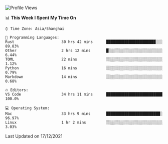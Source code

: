 <!--START_SECTION:waka-->
![Profile Views](http://img.shields.io/badge/Profile%20Views-6-blue)

📊 **This Week I Spent My Time On** 

```text
⌚︎ Time Zone: Asia/Shanghai

💬 Programming Languages: 
Rust                     30 hrs 42 mins      ██████████████████████░░░   89.83% 
Other                    2 hrs 12 mins       █░░░░░░░░░░░░░░░░░░░░░░░░   6.44% 
TOML                     22 mins             ░░░░░░░░░░░░░░░░░░░░░░░░░   1.12% 
Python                   16 mins             ░░░░░░░░░░░░░░░░░░░░░░░░░   0.79% 
Markdown                 14 mins             ░░░░░░░░░░░░░░░░░░░░░░░░░   0.68%

🔥 Editors: 
VS Code                  34 hrs 11 mins      █████████████████████████   100.0%

💻 Operating System: 
Mac                      33 hrs 9 mins       ████████████████████████░   96.97% 
Linux                    1 hr 2 mins         ░░░░░░░░░░░░░░░░░░░░░░░░░   3.03%

```


 Last Updated on 17/12/2021
<!--END_SECTION:waka-->
